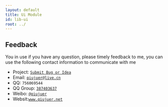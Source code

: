 ```yaml
---
layout: default
title: Ui Module
id: lib-ui
root: ../
---
```


## Feedback

You in use if you have any question, please timely feedback to me, you can use the following contact information to communicate with me

* Project: [`Submit Bug or Idea`](https://github.com/qiujuer/Genius-Android/issues)
* Email: [`qiujuer@live.cn`](mailto:qiujuer@live.cn)
* QQ: `756069544`
* QQ Group: [`387403637`](http://shang.qq.com/wpa/qunwpa?idkey=3f1ed8e41ed84b07775ca593032c5d956fbd8c3320ce94817bace00549d58a8f)
* Weibo: [`@qiujuer`](http://weibo.com/qiujuer)
* Websit:[`www.qiujuer.net`](http://www.qiujuer.net)

